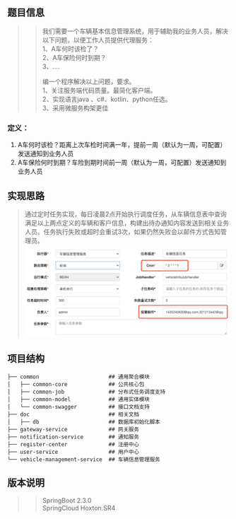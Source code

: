## 题目信息
>>我们需要一个车辆基本信息管理系统，用于辅助我的业务人员，解决以下问题，以便工作人员提供代理服务：  
>>  1、A车何时该检了？  
>>  2、A车保险何时到期？  
>>  3、....  
>>  
>>  编一个程序解决以上问题，要求。  
>>  1、关注服务端代码质量。最简化客户端。    
>>  2、实现语言java 、c#、kotlin、python任选。  
>>  3、采用微服务构架更佳  

### 定义：  
1. A车何时该检？距离上次车检时间满一年，提前一周（默认为一周，可配置）发送通知到业务人员  
2. A车保险何时到期？车险到期时间前一周（默认为一周，可配置）发送通知到业务人员      

## 实现思路
> 通过定时任务实现，每日凌晨2点开始执行调度任务，从车辆信息表中查询满足以上两点定义的车辆和客户信息，构建出待办通知内容发送到相关业务人员。任务执行失败或超时会重试3次，如果仍然失败会以邮件方式告知管理员。
![image](./doc/material/job-config.png)

## 项目结构
```shell script
├── common                      ## 通用聚合模块
│   ├── common-core             ## 公共核心包
│   ├── common-job              ## 分布式任务调度支持
│   ├── common-model            ## 通用实体模块
│   └── common-swagger          ## 接口文档支持
├── doc                         ## 相关文档
│   ├── db                      ## 数据库初始化脚本
├── gateway-service             ## 网关服务
├── notification-service        ## 通知服务 
├── register-center             ## 注册中心
├── user-service                ## 用户中心
└── vehicle-management-service  ## 车辆信息管理服务
```

## 版本说明
>> SpringBoot 2.3.0  
>> SpringCloud Hoxton.SR4